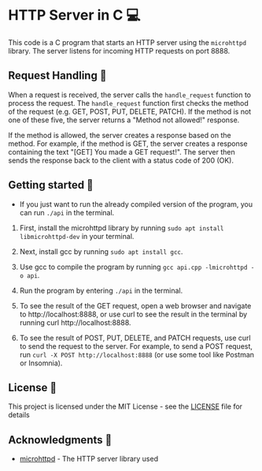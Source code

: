 # HTTP Server in C 💻

This code is a C program that starts an HTTP server using the `microhttpd` library. The server listens for incoming HTTP requests on port 8888.

## Request Handling 📮

When a request is received, the server calls the `handle_request` function to process the request. The `handle_request` function first checks the method of the request (e.g. GET, POST, PUT, DELETE, PATCH). If the method is not one of these five, the server returns a "Method not allowed!" response.

If the method is allowed, the server creates a response based on the method. For example, if the method is GET, the server creates a response containing the text "[GET] You made a GET request!". The server then sends the response back to the client with a status code of 200 (OK).

## Getting started 🚀

- If you just want to run the already compiled version of the program, you can run `./api` in the terminal.

1. First, install the microhttpd library by running `sudo apt install libmicrohttpd-dev` in your terminal.

2. Next, install gcc by running `sudo apt install gcc`.

3. Use gcc to compile the program by running `gcc api.cpp -lmicrohttpd -o api`.

4. Run the program by entering `./api` in the terminal.

5. To see the result of the GET request, open a web browser and navigate to http://localhost:8888, or use curl to see the result in the terminal by running curl http://localhost:8888.

6. To see the result of POST, PUT, DELETE, and PATCH requests, use curl to send the request to the server. For example, to send a POST request, run `curl -X POST http://localhost:8888` (or use some tool like Postman or Insomnia).

## License 📜

This project is licensed under the MIT License - see the [LICENSE](LICENSE) file for details

## Acknowledgments 🙏

- [microhttpd](https://www.gnu.org/software/libmicrohttpd/) - The HTTP server library used
